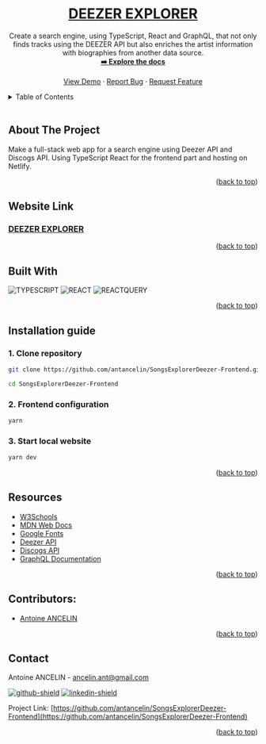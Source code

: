 <a id="readme-top"></a>

<!-- TITLE -->

<div align="center">

<a href="https://github.com/antancelin/SongsExplorerDeezer-Frontend"><h1 align="center">DEEZER EXPLORER</h1></a>

  <p align="center">
    Create a search engine, using TypeScript, React and GraphQL, that not only finds tracks using the DEEZER API but also enriches the artist information with biographies from another data source.<br>
    <a href="https://github.com/antancelin/SongsExplorerDeezer-Frontend"><strong>➡️ Explore the docs</strong></a>
    <br />
    <br />
    <a href="https://deezer-explorer.vercel.app/">View Demo</a>
    ·
    <a href="https://github.com/antancelin/SongsExplorerDeezer-Frontend/issues/new?labels=bug&template=bug-report---.md">Report Bug</a>
    ·
    <a href="https://github.com/antancelin/SongsExplorerDeezer-Frontend/issues/new?labels=enhancement&template=feature-request---.md">Request Feature</a>
  </p>
</div>

<!-- TABLE OF CONTENTS -->
<details>
  <summary>Table of Contents</summary>
  <ul>
    <li><a href="#about-the-project">About The Project</a>
    <li><a href="#website-link">Website Link</a></li>
    <li><a href="#built-with">Built With</a></li>
    <li><a href="#installation-guide">Installation Guide</a></li>
    <li><a href="#resources">Resources</a></li>
    <li><a href="#contact">Contact</a></li>
  </ul>
</details>

<br>

<!-- ABOUT THE PROJECT -->

## About The Project

Make a full-stack web app for a search engine using Deezer API and Discogs API. Using TypeScript React for the frontend part and hosting on Netlify.

<p align="right">(<a href="#readme-top">back to top</a>)</p>

<!-- WEBSITE LINK -->

## Website Link

### [DEEZER EXPLORER](https://deezer-explorer.vercel.app/)

<p align="right">(<a href="#readme-top">back to top</a>)</p>

<!-- BUILT WITH -->

## Built With

![TYPESCRIPT] ![REACT] ![REACTQUERY]

<p align="right">(<a href="#readme-top">back to top</a>)</p>

<!-- INSTALL -->

## Installation guide

### 1. Clone repository

```bash
git clone https://github.com/antancelin/SongsExplorerDeezer-Frontend.git
```

```bash
cd SongsExplorerDeezer-Frontend
```

### 2. Frontend configuration

```bash
yarn
```

### 3. Start local website

```bash
yarn dev
```

<p align="right">(<a href="#readme-top">back to top</a>)</p>

<!-- RESOURCES -->

## Resources

- [W3Schools](https://www.w3schools.com/)
- [MDN Web Docs](https://developer.mozilla.org/en-US/)
- [Google Fonts](https://fonts.google.com/)
- [Deezer API](https://developers.deezer.com/api)
- [Discogs API](https://www.discogs.com/developers)
- [GraphQL Documentation](https://graphql.org/learn/)

<p align="right">(<a href="#readme-top">back to top</a>)</p>

## Contributors:

- <a href="https://github.com/antancelin/">
  <p>Antoine ANCELIN</p>
    </a>

<p align="right">(<a href="#readme-top">back to top</a>)</p>

<!-- CONTACT -->

## Contact

Antoine ANCELIN - ancelin.ant@gmail.com

[![github-shield]](https://github.com/antancelin) [![linkedin-shield]](https://www.linkedin.com/in/antancelin/)

Project Link: [https://github.com/antancelin/SongsExplorerDeezer-Frontend](https://github.com/antancelin/SongsExplorerDeezer-Frontend)

<p align="right">(<a href="#readme-top">back to top</a>)</p>

<!-- MARKDOWN LINKS & IMAGES -->
<!-- https://www.markdownguide.org/basic-syntax/#reference-style-links -->

<!-- SOCIALS -->

[linkedin-shield]: https://img.shields.io/badge/LinkedIn-0077B5?style=for-the-badge&logo=linkedin&logoColor=white
[github-shield]: https://img.shields.io/badge/GitHub-100000?style=for-the-badge&logo=github&logoColor=white

<!-- LOGOS -->

[TYPESCRIPT]: https://img.shields.io/badge/TypeScript-3178C6?style=for-the-badge&logo=typescript&logoColor=white
[REACT]: https://shields.io/badge/react-black?logo=react&style=for-the-badge
[REACTQUERY]: https://img.shields.io/badge/React--Query-FF4154?style=for-the-badge&logo=react-query&logoColor=white
